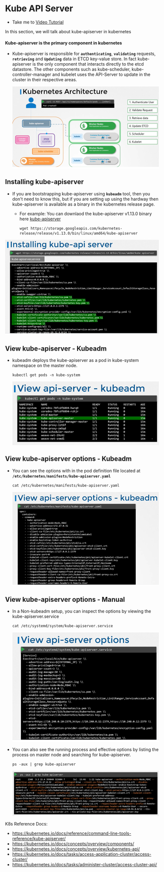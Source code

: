 # Kube API Server

- Take me to [Video Tutorial](https://kodekloud.com/topic/kube-api-server/)
  
In this section, we will talk about kube-apiserver in kubernetes

#### Kube-apiserver is the primary component in kubernetes

- Kube-apiserver is responsible for **`authenticating`**, **`validating`** requests, **`retrieving`** and **`Updating`** data in ETCD key-value store. In fact kube-apiserver is the only component that interacts directly to the etcd datastore. The other components such as kube-scheduler, kube-controller-manager and kubelet uses the API-Server to update in the cluster in their respective areas.
  
  ![post](../../images/post.PNG)
  
## Installing kube-apiserver

- If you are bootstrapping kube-apiserver using **`kubeadm`** tool, then you don't need to know this, but if you are setting up using the hardway then kube-apiserver is available as a binary in the kubernetes release page.
  - For example: You can downlaod the kube-apiserver v1.13.0 binary here [kube-apiserver](https://storage.googleapis.com/kubernetes-release/release/v1.13.0/bin/linux/amd64/kube-apiserver)

    ```
    wget https://storage.googleapis.com/kubernetes-release/release/v1.13.0/bin/linux/amd64/kube-apiserver
    ```

 ![kube-apiserver](../../images/kube-apiserver.PNG)

## View kube-apiserver - Kubeadm

- kubeadm deploys the kube-apiserver as a pod in kube-system namespace on the master node.

  ```
  kubectl get pods -n kube-system
  ```

  ![kube-apiserver1](../../images/kube-apiserver1.PNG)

## View kube-apiserver options - Kubeadm

- You can see the options with in the pod definition file located at **`/etc/kubernetes/manifests/kube-apiserver.yaml`**

  ```
  cat /etc/kubernetes/manifests/kube-apiserver.yaml
  ```
  
  ![kube-apiserver2](../../images/kube-apiserver2.PNG)

## View kube-apiserver options - Manual

- In a Non-kubeadm setup, you can inspect the options by viewing the kube-apiserver.service

  ```
  cat /etc/systemd/system/kube-apiserver.service
  ```
  
  ![kube-apiserver3](../../images/kube-apiserver3.PNG)

- You can also see the running process and effective options by listing the process on master node and searching for kube-apiserver.

  ```
  ps -aux | grep kube-apiserver
  ```

  ![kube-apiserver4](../../images/kube-apiserver4.PNG)

K8s Reference Docs:

- <https://kubernetes.io/docs/reference/command-line-tools-reference/kube-apiserver/>
- <https://kubernetes.io/docs/concepts/overview/components/>
- <https://kubernetes.io/docs/concepts/overview/kubernetes-api/>
- <https://kubernetes.io/docs/tasks/access-application-cluster/access-cluster/>
- <https://kubernetes.io/docs/tasks/administer-cluster/access-cluster-api/>
